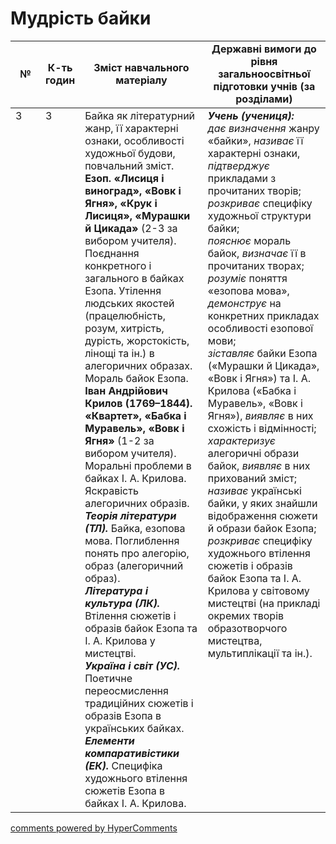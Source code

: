 <div id="hypercomments_widget" class="js-hypercomments-widget invisible"></div>

# Мудрість байки

<table>
  <tr>
    <td width="10%" align="center"><b>№</b></td>
    <td width="10%" align="center"><b>К-ть годин</b></td>
    <td width="40%" align="center"><b>Зміст навчального матеріалу</b></td>
    <td width="40%" align="center"><b>Державні вимоги до рівня загальноосвітньої підготовки учнів (за розділами)</b></td>
  </tr>
<tbody>
  <tr>
<td width="10%" style="vertical-align:top !important;">3</td>
<td width="10%" style="vertical-align:top !important;">3</td>
    <td width="40%" style="vertical-align:top !important;">
Байка як літературний жанр, її характерні ознаки, особливості художньої будови, повчальний зміст. <br>
<b>Езоп. «Лисиця і виноград», «Вовк і Ягня», «Крук і Лисиця», «Мурашки й Цикада»</b> (2-3 за вибором учителя). Поєднання конкретного і загального в байках Езопа. Утілення людських якостей (працелюбність, розум, хитрість, дурість, жорстокість, лінощі та ін.) в алегоричних образах. Мораль байок Езопа. <br>
<b>Іван Андрійович Крилов (1769–1844). «Квартет»,  «Бабка і Муравель», «Вовк і Ягня»</b> (1-2 за вибором учителя). Моральні проблеми в байках І. А. Крилова. Яскравість алегоричних образів. <br>
<b><i>Теорія літератури (ТЛ).</i></b> Байка, езопова мова. Поглиблення понять про алегорію, образ (алегоричний образ). <br>
<b><i>Література і культура (ЛК).</i></b> Втілення сюжетів і образів байок Езопа та І. А. Крилова у мистецтві.  <br>
<b><i>Україна і світ (УС).</i></b> Поетичне переосмислення традиційних сюжетів і образів Езопа в українських байках.  <br>
<b><i>Елементи компаративістики (ЕК).</i></b> Специфіка художнього втілення сюжетів Езопа в байках І. А. Крилова.    
</td>
    <td width="40%" style="vertical-align:top !important;">
<i><b>Учень (учениця):</b></i><br>
<i>дає визначення</i> жанру «байки», <i>називає</i> її характерні ознаки, <i>підтверджує</i> прикладами з прочитаних творів;<br>
<i>розкриває</i> специфіку художньої структури байки;<br>
<i>пояснює</i> мораль  байок, <i>визначає</i> її в прочитаних творах;<br>
<i>розуміє</i> поняття «езопова мова», <i>демонструє</i> на конкретних прикладах особливості езопової мови; <br>
<i>зіставляє</i> байки Езопа («Мурашки й Цикада», «Вовк і Ягня») та І. А. Крилова («Бабка і Муравель», «Вовк і Ягня»), <i>виявляє</i> в них схожість і відмінності;<br>
<i>характеризує</i> алегоричні образи байок, <i>виявляє</i> в них прихований зміст;<br>
<i>називає</i> українські байки, у яких знайшли відображення сюжети й образи байок Езопа;<br>
<i>розкриває</i> специфіку художнього втілення сюжетів і образів байок Езопа та І. А. Крилова у світовому мистецтві (на прикладі окремих творів образотворчого мистецтва, мультиплікації та ін.).   
  </td>
</tbody>
</table>

<div class="js-hypercomments-container">
<a href="http://hypercomments.com" class="hc-link" title="comments widget">comments powered by HyperComments</a>
</div>